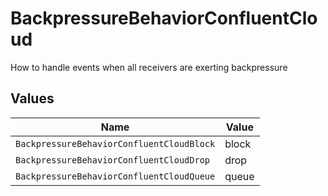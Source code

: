 # BackpressureBehaviorConfluentCloud

How to handle events when all receivers are exerting backpressure


## Values

| Name                                      | Value                                     |
| ----------------------------------------- | ----------------------------------------- |
| `BackpressureBehaviorConfluentCloudBlock` | block                                     |
| `BackpressureBehaviorConfluentCloudDrop`  | drop                                      |
| `BackpressureBehaviorConfluentCloudQueue` | queue                                     |